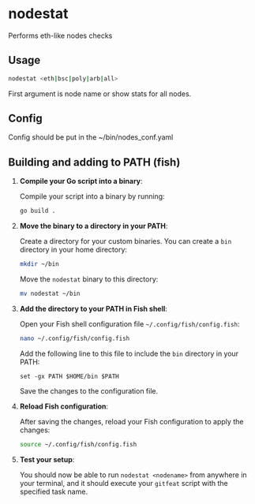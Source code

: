 # nodestat

Performs eth-like nodes checks

## Usage

```bash
nodestat <eth|bsc|poly|arb|all>
```

First argument is node name or show stats for all nodes.

## Config

Config should be put in the ~/bin/nodes_conf.yaml

## Building and adding to PATH (fish)

1. **Compile your Go script into a binary**:

   Compile your script into a binary by running:

    ```bash
    go build .
    ```

2. **Move the binary to a directory in your PATH**:

   Create a directory for your custom binaries. You can create a `bin` directory in your home directory:

    ```bash
    mkdir ~/bin
    ```

   Move the `nodestat` binary to this directory:

    ```bash
    mv nodestat ~/bin
    ```

3. **Add the directory to your PATH in Fish shell**:

   Open your Fish shell configuration file `~/.config/fish/config.fish`:

    ```bash
    nano ~/.config/fish/config.fish
    ```

   Add the following line to this file to include the `bin` directory in your PATH:

    ```fish
    set -gx PATH $HOME/bin $PATH
    ```

   Save the changes to the configuration file.

4. **Reload Fish configuration**:

   After saving the changes, reload your Fish configuration to apply the changes:

    ```bash
    source ~/.config/fish/config.fish
    ```

5. **Test your setup**:

   You should now be able to run `nodestat <nodename>` from anywhere in your terminal, and it should execute your `gitfeat` script with the specified task name.
